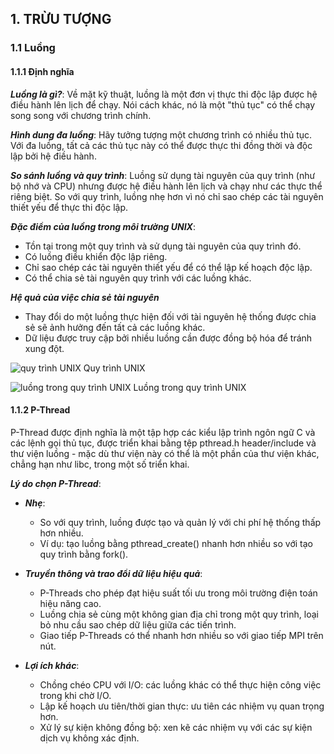 ## 1. TRỪU TƯỢNG
### 1.1 Luồng
#### 1.1.1 Định nghĩa

***Luồng là gì?***: Về mặt kỹ thuật, luồng là một đơn vị thực thi độc lập được hệ điều hành lên lịch để chạy. Nói cách khác, nó là một "thủ tục" có thể chạy song song với chương trình chính.

***Hình dung đa luồng***: Hãy tưởng tượng một chương trình có nhiều thủ tục. Với đa luồng, tất cả các thủ tục này có thể được thực thi đồng thời và độc lập bởi hệ điều hành.

***So sánh luồng và quy trình***: Luồng sử dụng tài nguyên của quy trình (như bộ nhớ và CPU) nhưng được hệ điều hành lên lịch và chạy như các thực thể riêng biệt. So với quy trình, luồng nhẹ hơn vì nó chỉ sao chép các tài nguyên thiết yếu để thực thi độc lập.

***Đặc điểm của luồng trong môi trường UNIX***:
* Tồn tại trong một quy trình và sử dụng tài nguyên của quy trình đó.
* Có luồng điều khiển độc lập riêng.
* Chỉ sao chép các tài nguyên thiết yếu để có thể lập kế hoạch độc lập.
* Có thể chia sẻ tài nguyên quy trình với các luồng khác.

***Hệ quả của việc chia sẻ tài nguyên***
* Thay đổi do một luồng thực hiện đối với tài nguyên hệ thống được chia sẻ sẽ ảnh hưởng đến tất cả các luồng khác.
* Dữ liệu được truy cập bởi nhiều luồng cần được đồng bộ hóa để tránh xung đột.

![quy trình UNIX](https://hpc-tutorials.llnl.gov/posix/images/process.gif)
Quy trình UNIX

![luồng trong quy trình UNIX](https://hpc-tutorials.llnl.gov/posix/images/thread.gif)
Luồng trong quy trình UNIX

#### 1.1.2 P-Thread

P-Thread được định nghĩa là một tập hợp các kiểu lập trình ngôn ngữ C và các lệnh gọi thủ tục, được triển khai bằng tệp pthread.h header/include và thư viện luồng - mặc dù thư viện này có thể là một phần của thư viện khác, chẳng hạn như libc, trong một số triển khai.

***Lý do chọn P-Thread***:

* ***Nhẹ***:
  * So với quy trình, luồng được tạo và quản lý với chi phí hệ thống thấp hơn nhiều.
  * Ví dụ: tạo luồng bằng pthread_create() nhanh hơn nhiều so với tạo quy trình bằng fork().

* ***Truyền thông và trao đổi dữ liệu hiệu quả***:
  * P-Threads cho phép đạt hiệu suất tối ưu trong môi trường điện toán hiệu năng cao.
  * Luồng chia sẻ cùng một không gian địa chỉ trong một quy trình, loại bỏ nhu cầu sao chép dữ liệu giữa các tiến trình.
  * Giao tiếp P-Threads có thể nhanh hơn nhiều so với giao tiếp MPI trên nút.
 
* ***Lợi ích khác***:
  * Chồng chéo CPU với I/O: các luồng khác có thể thực hiện công việc trong khi chờ I/O.
  * Lập kế hoạch ưu tiên/thời gian thực: ưu tiên các nhiệm vụ quan trọng hơn.
  * Xử lý sự kiện không đồng bộ: xen kẽ các nhiệm vụ với các sự kiện dịch vụ không xác định.
